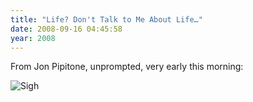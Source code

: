 ```yaml
---
title: "Life? Don't Talk to Me About Life…"
date: 2008-09-16 04:45:58
year: 2008
---
```

From Jon Pipitone, unprompted, very early this morning:

<img src="{{'/files/2008/09/sigh.png' | relative_url}}" alt="Sigh" />
